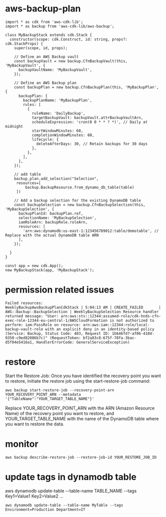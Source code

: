 # aws-backup-plan

```
import * as cdk from 'aws-cdk-lib';
import * as backup from 'aws-cdk-lib/aws-backup';

class MyBackupStack extends cdk.Stack {
  constructor(scope: cdk.Construct, id: string, props?: cdk.StackProps) {
    super(scope, id, props);

    // Define an AWS Backup vault
    const backupVault = new backup.CfnBackupVault(this, 'MyBackupVault', {
      backupVaultName: 'MyBackupVault',
    });

    // Define an AWS Backup plan
    const backupPlan = new backup.CfnBackupPlan(this, 'MyBackupPlan', {
      backupPlan: {
        backupPlanName: 'MyBackupPlan',
        rules: [
          {
            ruleName: 'DailyBackup',
            targetBackupVault: backupVault.attrBackupVaultArn,
            scheduleExpression: 'cron(0 0 * * ? *)', // Daily at midnight
            startWindowMinutes: 60,
            completionWindowMinutes: 60,
            lifecycle: {
              deleteAfterDays: 30, // Retain backups for 30 days
            },
          },
        ],
      },
    });

    // add table
    backup_plan.add_selection("Selection",
     resources=[
         backup.BackupResource.from_dynamo_db_table(table)
     ])

    // Add a backup selection for the existing DynamoDB table
    const backupSelection = new backup.CfnBackupSelection(this, 'MyBackupSelection', {
      backupPlanId: backupPlan.ref,
      selectionName: 'MyBackupSelection',
      iamRoleArn: backupRole.roleArn,
      resources: [
        'arn:aws:dynamodb:us-east-1:123456789012:table/demotable', // Replace with the actual DynamoDB table ARN
      ],
    });

  }
}

const app = new cdk.App();
new MyBackupStack(app, 'MyBackupStack');
```

# permission related issues

```
Failed resources:
WeeklyBackupAwsBackupPlanCdkStack | 5:04:13 AM | CREATE_FAILED       | AWS::Backup::BackupSelection | WeeklyBackupSelection Resource handler returned message: "User: arn:aws:sts::12344:assumed-role/cdk-hnds-cfn-exec-role-12344-eu-central-1/AWSCloudFormation is not authorized to perform: iam:PassRole on resource: arn:aws:iam::12344:role/local-backup-vault-role with an explicit deny in an identity-based policy 
(Service: Backup, Status Code: 403, Request ID: 1b646fd7-af06-4104-9350-c9ed82086b7c)" (RequestToken: bf2a83c8-675f-78fa-3bac-d5f04e5416a1, HandlerErrorCode: GeneralServiceException)
```

# restore
Start the Restore Job: Once you have identified the recovery point you want to restore, initiate the restore job using the start-restore-job command:
```
aws backup start-restore-job --recovery-point-arn YOUR_RECOVERY_POINT_ARN --metadata '{"TableName":"YOUR_TARGET_TABLE_NAME"}'
```
Replace YOUR_RECOVERY_POINT_ARN with the ARN (Amazon Resource Name) of the recovery point you want to restore, and YOUR_TARGET_TABLE_NAME with the name of the DynamoDB table where you want to restore the data.

# monitor
```
aws backup describe-restore-job --restore-job-id YOUR_RESTORE_JOB_ID
```

# update tags in dynamodb table
aws dynamodb update-table --table-name TABLE_NAME --tags Key1=Value1 Key2=Value2 ...

```
aws dynamodb update-table --table-name MyTable --tags Environment=Production Department=IT
```
